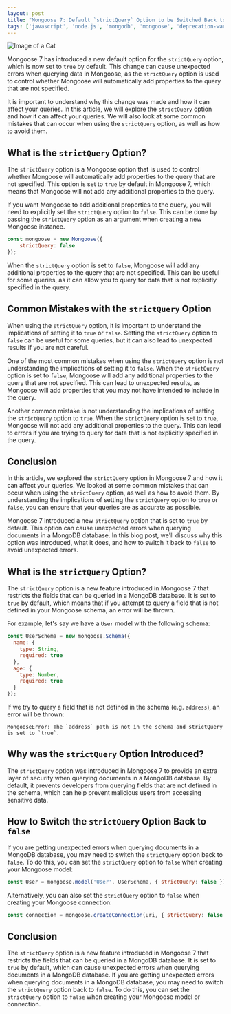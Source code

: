 ```yaml
---
layout: post
title: "Mongoose 7: Default `strictQuery` Option to be Switched Back to `false`"
tags: ['javascript', 'node.js', 'mongodb', 'mongoose', 'deprecation-warning']
---
```


![Image of a Cat](http://source.unsplash.com/1600x900/?cat)

Mongoose 7 has introduced a new default option for the `strictQuery` option, which is now set to `true` by default. This change can cause unexpected errors when querying data in Mongoose, as the `strictQuery` option is used to control whether Mongoose will automatically add properties to the query that are not specified.

It is important to understand why this change was made and how it can affect your queries. In this article, we will explore the `strictQuery` option and how it can affect your queries. We will also look at some common mistakes that can occur when using the `strictQuery` option, as well as how to avoid them.

## What is the `strictQuery` Option?

The `strictQuery` option is a Mongoose option that is used to control whether Mongoose will automatically add properties to the query that are not specified. This option is set to `true` by default in Mongoose 7, which means that Mongoose will not add any additional properties to the query.

If you want Mongoose to add additional properties to the query, you will need to explicitly set the `strictQuery` option to `false`. This can be done by passing the `strictQuery` option as an argument when creating a new Mongoose instance.

```javascript
const mongoose = new Mongoose({
    strictQuery: false
});
```

When the `strictQuery` option is set to `false`, Mongoose will add any additional properties to the query that are not specified. This can be useful for some queries, as it can allow you to query for data that is not explicitly specified in the query.

## Common Mistakes with the `strictQuery` Option

When using the `strictQuery` option, it is important to understand the implications of setting it to `true` or `false`. Setting the `strictQuery` option to `false` can be useful for some queries, but it can also lead to unexpected results if you are not careful.

One of the most common mistakes when using the `strictQuery` option is not understanding the implications of setting it to `false`. When the `strictQuery` option is set to `false`, Mongoose will add any additional properties to the query that are not specified. This can lead to unexpected results, as Mongoose will add properties that you may not have intended to include in the query.

Another common mistake is not understanding the implications of setting the `strictQuery` option to `true`. When the `strictQuery` option is set to `true`, Mongoose will not add any additional properties to the query. This can lead to errors if you are trying to query for data that is not explicitly specified in the query.

## Conclusion

In this article, we explored the `strictQuery` option in Mongoose 7 and how it can affect your queries. We looked at some common mistakes that can occur when using the `strictQuery` option, as well as how to avoid them. By understanding the implications of setting the `strictQuery` option to `true` or `false`, you can ensure that your queries are as accurate as possible.

Mongoose 7 introduced a new `strictQuery` option that is set to `true` by default. This option can cause unexpected errors when querying documents in a MongoDB database. In this blog post, we'll discuss why this option was introduced, what it does, and how to switch it back to `false` to avoid unexpected errors.

## What is the `strictQuery` Option?

The `strictQuery` option is a new feature introduced in Mongoose 7 that restricts the fields that can be queried in a MongoDB database. It is set to `true` by default, which means that if you attempt to query a field that is not defined in your Mongoose schema, an error will be thrown.

For example, let's say we have a `User` model with the following schema:

```javascript
const UserSchema = new mongoose.Schema({
  name: {
    type: String,
    required: true
  },
  age: {
    type: Number,
    required: true
  }
});
```

If we try to query a field that is not defined in the schema (e.g. `address`), an error will be thrown:

```
MongooseError: The `address` path is not in the schema and strictQuery is set to `true`.
```

## Why was the `strictQuery` Option Introduced?

The `strictQuery` option was introduced in Mongoose 7 to provide an extra layer of security when querying documents in a MongoDB database. By default, it prevents developers from querying fields that are not defined in the schema, which can help prevent malicious users from accessing sensitive data.

## How to Switch the `strictQuery` Option Back to `false`

If you are getting unexpected errors when querying documents in a MongoDB database, you may need to switch the `strictQuery` option back to `false`. To do this, you can set the `strictQuery` option to `false` when creating your Mongoose model:

```javascript
const User = mongoose.model('User', UserSchema, { strictQuery: false });
```

Alternatively, you can also set the `strictQuery` option to `false` when creating your Mongoose connection:

```javascript
const connection = mongoose.createConnection(uri, { strictQuery: false });
```

## Conclusion

The `strictQuery` option is a new feature introduced in Mongoose 7 that restricts the fields that can be queried in a MongoDB database. It is set to `true` by default, which can cause unexpected errors when querying documents in a MongoDB database. If you are getting unexpected errors when querying documents in a MongoDB database, you may need to switch the `strictQuery` option back to `false`. To do this, you can set the `strictQuery` option to `false` when creating your Mongoose model or connection.